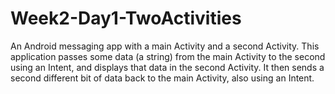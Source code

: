 # Week2-Day1-TwoActivities
An Android messaging app with a main Activity and a second Activity.
This application passes some data (a string) from the main Activity to the second using an Intent,
and displays that data in the second Activity.
It then sends a second different bit of data back to the main Activity, also using an Intent.
